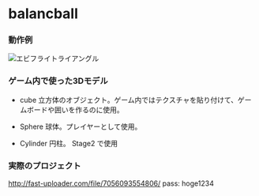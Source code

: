 # balancball

### 動作例
![エビフライトライアングル](images/out.gif "サンプル")


### ゲーム内で使った3Dモデル
* cube 立方体のオブジェクト。ゲーム内ではテクスチャを貼り付けて、ゲームボードや囲いを作るのに使用。

* Sphere 球体。プレイヤーとして使用。
* Cylinder 円柱。 Stage2 で使用  

### 実際のプロジェクト
http://fast-uploader.com/file/7056093554806/
pass: hoge1234
